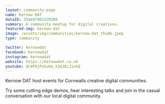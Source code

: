 ```yaml
---
layout: community-page
name: Kernow DAT
dataID: 354497961539388
summary: A community meetup for digital creatives.
featured-img: kernow-dat
image: /assets/img/communities/kernow-dat_thumb.jpeg
type: community

twitter: kernowdat
facebook: kernowdat
instagram: kernowdat
website: https://kernowdat.co.uk
youtube: UC4F8jPskxHa_X163ELJinkQ
---
```

Kernow DAT host events for Cornwalls creative digital communities.

Try some cutting edge demos, hear interesting talks and join in
the casual conversation with our local digital community.
